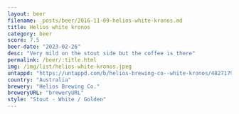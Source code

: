 ```yaml
---
layout: beer
filename: _posts/beer/2016-11-09-helios-white-kronos.md
title: Helios white kronos
category: beer
score: 7.5
beer-date: "2023-02-26"
desc: "Very mild on the stout side but the coffee is there"
permalink: /beer/:title.html
img: /img/list/helios-white-kronos.jpeg
untappd: "https://untappd.com/b/helios-brewing-co--white-kronos/4827179"
country: "Australia"
brewery: "Helios Brewing Co."
breweryURL: "breweryURL"
style: "Stout - White / Golden"
---
```

